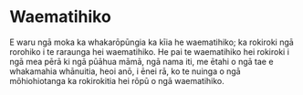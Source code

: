 # Waematihiko

E waru ngā moka ka whakarōpūngia ka kīia he waematihiko; ka rokiroki ngā rorohiko i te raraunga hei waematihiko. He pai te waematihiko hei rokiroki i ngā mea pērā ki ngā pūāhua māmā, ngā nama iti, me ētahi o ngā tae e whakamahia whānuitia, heoi anō, i ēnei rā, ko te nuinga o ngā mōhiohiotanga ka rokirokitia hei rōpū o ngā waematihiko.